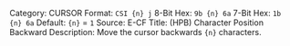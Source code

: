 Category: CURSOR
Format: `CSI {n} j`
8-Bit Hex: `9b {n} 6a`
7-Bit Hex: `1b {n} 6a`
Default: `{n}` = `1`
Source: E-CF
Title: (HPB) Character Position Backward
Description: Move the cursor backwards `{n}` characters.
